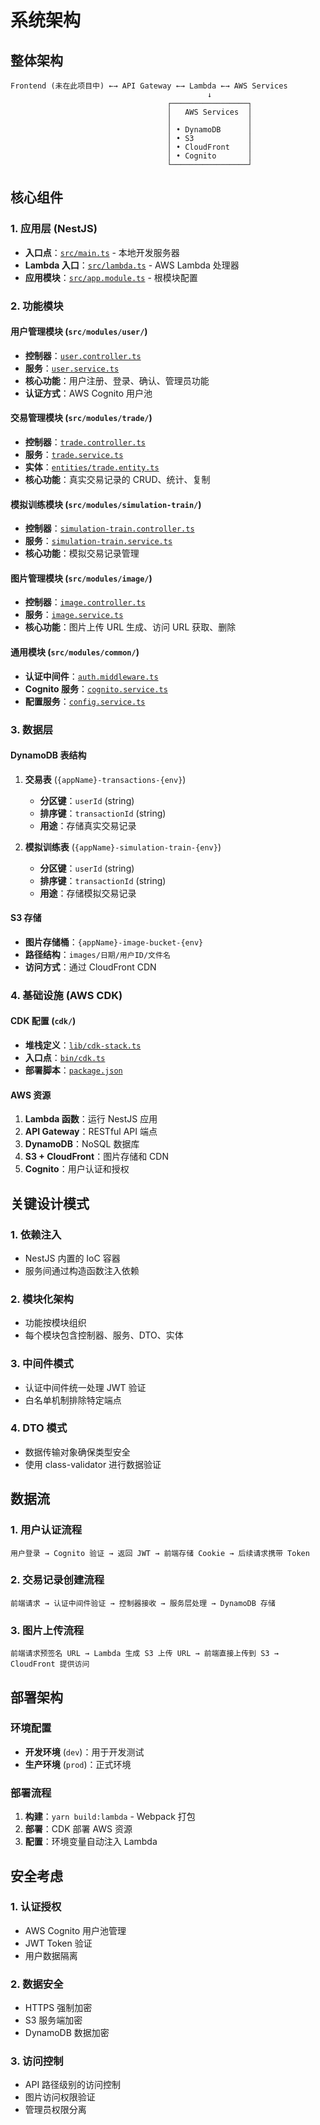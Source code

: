 # 系统架构

## 整体架构
```
Frontend (未在此项目中) ←→ API Gateway ←→ Lambda ←→ AWS Services
                                            ↓
                                   ┌─────────────────┐
                                   │   AWS Services  │
                                   │                 │
                                   │ • DynamoDB      │
                                   │ • S3            │
                                   │ • CloudFront    │
                                   │ • Cognito       │
                                   └─────────────────┘
```

## 核心组件

### 1. 应用层 (NestJS)
- **入口点**：[`src/main.ts`](src/main.ts:1) - 本地开发服务器
- **Lambda 入口**：[`src/lambda.ts`](src/lambda.ts:1) - AWS Lambda 处理器
- **应用模块**：[`src/app.module.ts`](src/app.module.ts:1) - 根模块配置

### 2. 功能模块

#### 用户管理模块 (`src/modules/user/`)
- **控制器**：[`user.controller.ts`](src/modules/user/user.controller.ts:1)
- **服务**：[`user.service.ts`](src/modules/user/user.service.ts:1)
- **核心功能**：用户注册、登录、确认、管理员功能
- **认证方式**：AWS Cognito 用户池

#### 交易管理模块 (`src/modules/trade/`)
- **控制器**：[`trade.controller.ts`](src/modules/trade/trade.controller.ts:1)
- **服务**：[`trade.service.ts`](src/modules/trade/trade.service.ts:1)
- **实体**：[`entities/trade.entity.ts`](src/modules/trade/entities/trade.entity.ts:1)
- **核心功能**：真实交易记录的 CRUD、统计、复制

#### 模拟训练模块 (`src/modules/simulation-train/`)
- **控制器**：[`simulation-train.controller.ts`](src/modules/simulation-train/simulation-train.controller.ts:1)
- **服务**：[`simulation-train.service.ts`](src/modules/simulation-train/simulation-train.service.ts:1)
- **核心功能**：模拟交易记录管理

#### 图片管理模块 (`src/modules/image/`)
- **控制器**：[`image.controller.ts`](src/modules/image/image.controller.ts:1)
- **服务**：[`image.service.ts`](src/modules/image/image.service.ts:1)
- **核心功能**：图片上传 URL 生成、访问 URL 获取、删除

#### 通用模块 (`src/modules/common/`)
- **认证中间件**：[`auth.middleware.ts`](src/modules/common/auth.middleware.ts:1)
- **Cognito 服务**：[`cognito.service.ts`](src/modules/common/cognito.service.ts:1)
- **配置服务**：[`config.service.ts`](src/modules/common/config.service.ts:1)

### 3. 数据层

#### DynamoDB 表结构
1. **交易表** (`{appName}-transactions-{env}`)
   - **分区键**：`userId` (string)
   - **排序键**：`transactionId` (string)
   - **用途**：存储真实交易记录

2. **模拟训练表** (`{appName}-simulation-train-{env}`)
   - **分区键**：`userId` (string)
   - **排序键**：`transactionId` (string)
   - **用途**：存储模拟交易记录

#### S3 存储
- **图片存储桶**：`{appName}-image-bucket-{env}`
- **路径结构**：`images/日期/用户ID/文件名`
- **访问方式**：通过 CloudFront CDN

### 4. 基础设施 (AWS CDK)

#### CDK 配置 (`cdk/`)
- **堆栈定义**：[`lib/cdk-stack.ts`](cdk/lib/cdk-stack.ts:1)
- **入口点**：[`bin/cdk.ts`](cdk/bin/cdk.ts:1)
- **部署脚本**：[`package.json`](cdk/package.json:1)

#### AWS 资源
1. **Lambda 函数**：运行 NestJS 应用
2. **API Gateway**：RESTful API 端点
3. **DynamoDB**：NoSQL 数据库
4. **S3 + CloudFront**：图片存储和 CDN
5. **Cognito**：用户认证和授权

## 关键设计模式

### 1. 依赖注入
- NestJS 内置的 IoC 容器
- 服务间通过构造函数注入依赖

### 2. 模块化架构
- 功能按模块组织
- 每个模块包含控制器、服务、DTO、实体

### 3. 中间件模式
- 认证中间件统一处理 JWT 验证
- 白名单机制排除特定端点

### 4. DTO 模式
- 数据传输对象确保类型安全
- 使用 class-validator 进行数据验证

## 数据流

### 1. 用户认证流程
```
用户登录 → Cognito 验证 → 返回 JWT → 前端存储 Cookie → 后续请求携带 Token
```

### 2. 交易记录创建流程
```
前端请求 → 认证中间件验证 → 控制器接收 → 服务层处理 → DynamoDB 存储
```

### 3. 图片上传流程
```
前端请求预签名 URL → Lambda 生成 S3 上传 URL → 前端直接上传到 S3 → CloudFront 提供访问
```

## 部署架构

### 环境配置
- **开发环境** (`dev`)：用于开发测试
- **生产环境** (`prod`)：正式环境

### 部署流程
1. **构建**：`yarn build:lambda` - Webpack 打包
2. **部署**：CDK 部署 AWS 资源
3. **配置**：环境变量自动注入 Lambda

## 安全考虑

### 1. 认证授权
- AWS Cognito 用户池管理
- JWT Token 验证
- 用户数据隔离

### 2. 数据安全
- HTTPS 强制加密
- S3 服务端加密
- DynamoDB 数据加密

### 3. 访问控制
- API 路径级别的访问控制
- 图片访问权限验证
- 管理员权限分离